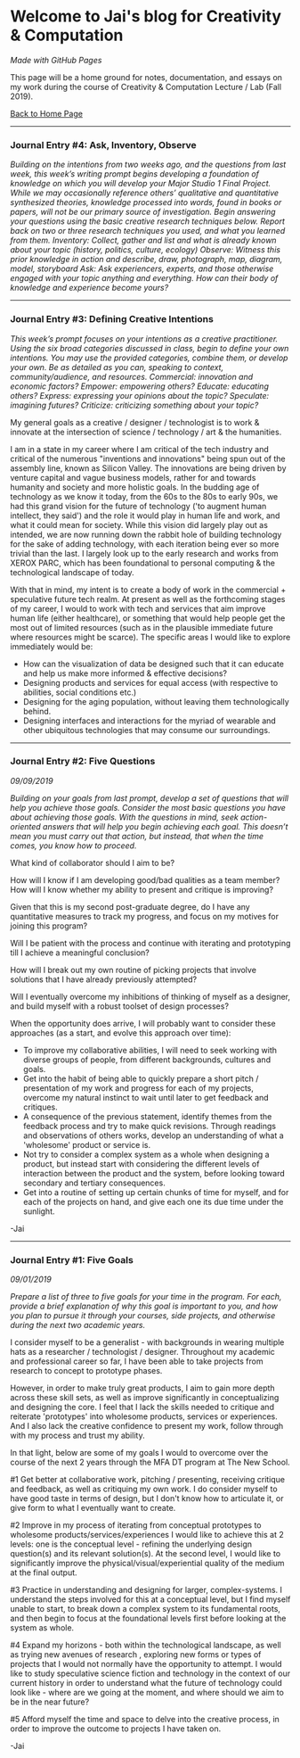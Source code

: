 # Welcome to Jai's blog for Creativity & Computation
_Made with GitHub Pages_

This page will be a home ground for notes, documentation, and essays on my work during the course of Creativity & Computation Lecture / Lab (Fall 2019).

[Back to Home Page](http://dhananjaih.github.io/site/)

***

### Journal Entry #4: Ask, Inventory, Observe
_Building on the intentions from two weeks ago, and the questions from last week, this week’s writing prompt begins developing a foundation of knowledge on which you will develop your Major Studio 1 Final Project. While we may occasionally reference others’ qualitative and quantitative synthesized theories, knowledge processed into words, found in books or papers, will not be our primary source of investigation.
Begin answering your questions using the basic creative research techniques below. Report back on two or three research techniques you used, and what you learned from them.
Inventory: Collect, gather and list and what is already known about your topic (history, politics, culture, ecology)
Observe: Witness this prior knowledge in action and describe, draw, photograph, map, diagram, model, storyboard
Ask: Ask experiencers, experts, and those otherwise engaged with your topic anything and everything. How can their body of knowledge and experience become yours?_

***

### Journal Entry #3: Defining Creative Intentions
_This week’s prompt focuses on your intentions as a creative practitioner. Using the six broad categories discussed in class, begin to define your own intentions. You may use the provided categories, combine them, or develop your own. Be as detailed as you can, speaking to context, community/audience, and resources.
Commercial: innovation and economic factors?
Empower: empowering others?
Educate: educating others?
Express: expressing your opinions about the topic?
Speculate: imagining futures?
Criticize: criticizing something about your topic?_

My general goals as a creative / designer / technologist is to work & innovate at the intersection of science / technology / art & the humanities.

I am in a state in my career where I am critical of the tech industry and critical of the numerous "inventions and innovations" being spun out of the assembly line, known as Silicon Valley. The innovations are being driven by venture capital and vague business models, rather for and towards humanity and society and more holistic goals. In the budding age of technology as we know it today, from the 60s to the 80s to early 90s, we had this grand vision for the future of technology ('to augment human intellect, they said') and the role it would play in human life and work, and what it could mean for society. While this vision did largely play out as intended, we are now running down the rabbit hole of building technology for the sake of adding technology, with each iteration being ever so more trivial than the last. I largely look up to the early research and works from XEROX PARC, which has been foundational to personal computing & the technological landscape of today.

With that in mind, my intent is to create a body of work in the commercial + speculative future tech realm. At present as well as the forthcoming stages of my career, I would to work with tech and services that aim improve human life (either healthcare), or something that would help people get the most out of limited resources (such as in the plausible immediate future where resources might be scarce). The specific areas I would like to explore immediately would be:

- How can the visualization of data be designed such that it can educate and help us make more informed & effective decisions?
- Designing products and services for equal access (with respective to abilities, social conditions etc.)
- Designing for the aging population, without leaving them technologically behind.
- Designing interfaces and interactions for the myriad of wearable and other ubiquitous technologies that may consume our surroundings.

***

### Journal Entry #2: Five Questions
_09/09/2019_

_Building on your goals from last prompt, develop a set of questions that will help you achieve those goals. Consider the most basic questions you have about achieving those goals. With the questions in mind, seek action-oriented answers that will help you begin achieving each goal. This doesn’t mean you must carry out that action, but instead, that when the time comes, you know how to proceed._

What kind of collaborator should I aim to be?

How will I know if I am developing good/bad qualities as a team member? How will I know whether my ability to present and critique is improving?

Given that this is my second post-graduate degree, do I have any quantitative measures to track my progress, and focus on my motives for joining this program?

Will I be patient with the process and continue with iterating and prototyping till I achieve a meaningful conclusion?

How will I break out my own routine of picking projects that involve solutions that I have already previously attempted?

Will I eventually overcome my inhibitions of thinking of myself as a designer, and build myself with a robust toolset of design processes?

When the opportunity does arrive, I will probably want to consider these approaches (as a start, and evolve this approach over time):
- To improve my collaborative abilities, I will need to seek working with diverse groups of people, from different backgrounds, cultures and goals.
- Get into the habit of being able to quickly prepare a short pitch / presentation of my work and progress for each of my projects, overcome my natural instinct to wait until later to get feedback and critiques.
- A consequence of the previous statement, identify themes from the feedback process and try to make quick revisions. Through readings and observations of others works, develop an understanding of what a 'wholesome' product or service is.
- Not try to consider a complex system as a whole when designing a product, but instead start with considering the different levels of interaction between the product and the system, before looking toward secondary and tertiary consequences.
- Get into a routine of setting up certain chunks of time for myself, and for each of the projects on hand, and give each one its due time under the sunlight.

\-Jai

***

### Journal Entry #1: Five Goals
_09/01/2019_

_Prepare a list of three to five goals for your time in the program. For each, provide a brief explanation of why this goal is important to you, and how you plan to pursue it through your courses, side projects, and otherwise during the next two academic years._

I consider myself to be a generalist - with backgrounds in wearing multiple hats as a researcher / technologist / designer. Throughout my academic and professional career so far, I have been able to take projects from research to concept to prototype phases.

However, in order to make truly great products, I aim to gain more depth across these skill sets, as well as improve significantly in conceptualizing and designing the core. I feel that I lack the skills needed to critique and reiterate 'prototypes' into wholesome products, services or experiences. And I also lack the creative confidence to present my work, follow through with my process and trust my ability.

In that light, below are some of my goals I would to overcome over the course of the next 2 years through the MFA DT program at The New School.

#1 Get better at collaborative work, pitching / presenting, receiving critique and feedback, as well as critiquing my own work.
I do consider myself to have good taste in terms of design, but I don't know how to articulate it, or give form to what I eventually want to create.

#2 Improve in my process of iterating from conceptual prototypes to wholesome products/services/experiences
I would like to achieve this at 2 levels: one is the conceptual level - refining the underlying design question(s) and its relevant solution(s). At the second level, I would like to significantly improve the physical/visual/experiential quality of the medium at the final output.

#3 Practice in understanding and designing for larger, complex-systems. I understand the steps involved for this at a conceptual level, but I find myself unable to start, to break down a complex system to its fundamental roots, and then begin to focus at the foundational levels first before looking at the system as whole.

#4 Expand my horizons - both within the technological landscape, as well as trying new avenues of research , exploring new forms or types of projects that I would not normally have the opportunity to attempt. I would like to study speculative science fiction and technology in the context of our current history in order to understand what the future of technology could look like - where are we going at the moment, and where should we aim to be in the near future?

#5 Afford myself the time and space to delve into the creative process, in order to improve the outcome to projects I have taken on.

\-Jai
